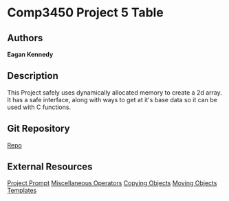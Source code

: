 # Comp3450 Project 5 Table
## Authors

**Eagan Kennedy**

## Description

This Project safely uses dynamically allocated memory to create a 2d array. It has a safe interface, along with ways to get at it's base data so it can be used with C functions.

## Git Repository

[Repo](https://github.com/EaganKennedy/Rational)

## External Resources

[Project Prompt](https://cs.harding.edu/gfoust/classes/comp3450/projects/table)
[Miscellaneous Operators](https://cs.harding.edu/gfoust/classes/comp3450/notes/miscops)
[Copying Objects](https://cs.harding.edu/gfoust/classes/comp3450/notes/copy)
[Moving Objects](https://cs.harding.edu/gfoust/classes/comp3450/notes/move)
[Templates](https://cs.harding.edu/gfoust/classes/comp3450/notes/templates)

